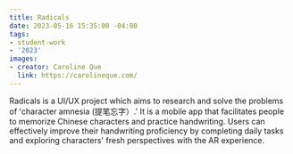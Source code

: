 ```yaml
---
title: Radicals
date: 2023-05-16 15:35:00 -04:00
tags:
- student-work
- '2023'
images:
- creator: Caroline Que
  link: https://carolineque.com/
---
```


Radicals is a UI/UX project which aims to research and solve the problems of 'character amnesia (提笔忘字）.' It is a mobile app that facilitates people to memorize Chinese characters and practice handwriting. Users can effectively improve their handwriting proficiency by completing daily tasks and exploring characters' fresh perspectives with the AR experience.